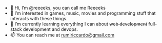 - 👋 Hi, I’m @reeeeks, you can call me Reeeeks
- 👀 I’m interested in games, music, movies and programming stuff that interacts with these things.
- 🌱 I’m currently learning everything I can about ~~web development~~ full-stack development and devops.
- 📫 You can reach me at rumiriccardo@gmail.com

<!---
reeeeks/reeeeks is a ✨ special ✨ repository because its `README.md` (this file) appears on your GitHub profile.
You can click the Preview link to take a look at your changes.
--->
